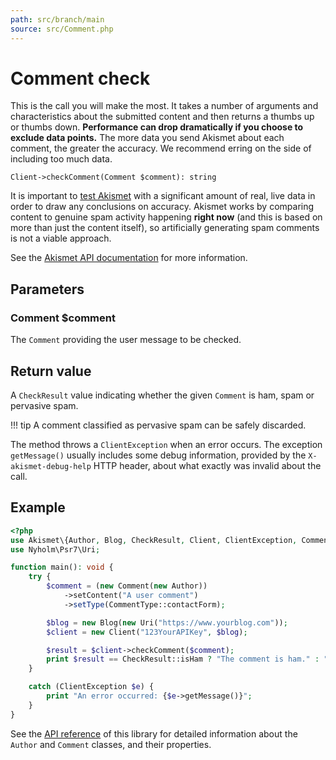 ```yaml
---
path: src/branch/main
source: src/Comment.php
---
```


# Comment check
This is the call you will make the most. It takes a number of arguments and characteristics about the submitted content
and then returns a thumbs up or thumbs down. **Performance can drop dramatically if you choose to exclude data points.**
The more data you send Akismet about each comment, the greater the accuracy. We recommend erring on the side of including too much data.

```
Client->checkComment(Comment $comment): string
```

It is important to [test Akismet](../advanced/testing.md) with a significant amount of real, live data in order to draw any conclusions on accuracy.
Akismet works by comparing content to genuine spam activity happening **right now** (and this is based on more than just the content itself),
so artificially generating spam comments is not a viable approach.

See the [Akismet API documentation](https://akismet.com/development/api/#comment-check) for more information.

## Parameters

### Comment **$comment**
The `Comment` providing the user message to be checked.

## Return value
A `CheckResult` value indicating whether the given `Comment` is ham, spam or pervasive spam.

!!! tip
	A comment classified as pervasive spam can be safely discarded.

The method throws a `ClientException` when an error occurs.
The exception `getMessage()` usually includes some debug information, provided by the `X-akismet-debug-help` HTTP header, about what exactly was invalid about the call.

## Example

``` php
<?php
use Akismet\{Author, Blog, CheckResult, Client, ClientException, Comment, CommentType};
use Nyholm\Psr7\Uri;

function main(): void {
	try {
		$comment = (new Comment(new Author))
			->setContent("A user comment")
			->setType(CommentType::contactForm);

		$blog = new Blog(new Uri("https://www.yourblog.com"));
		$client = new Client("123YourAPIKey", $blog);

		$result = $client->checkComment($comment);
		print $result == CheckResult::isHam ? "The comment is ham." : "The comment is spam.";
	}

	catch (ClientException $e) {
		print "An error occurred: {$e->getMessage()}";
	}
}
```

See the [API reference](https://api.belin.io/akismet.php) of this library for detailed information about the `Author` and `Comment` classes, and their properties.
